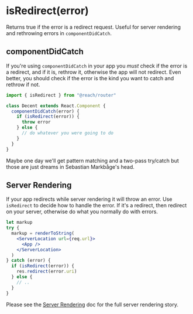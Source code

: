 # isRedirect(error)

Returns true if the error is a redirect request. Useful for server rendering and rethrowing errors in `componentDidCatch`.

## componentDidCatch

If you're using `componentDidCatch` in your app you _must_ check if the error is a redirect, and if it is, rethrow it, otherwise the app will not redirect. Even better, you should check if the error is the kind you want to catch and rethrow if not.

```jsx
import { isRedirect } from "@reach/router"

class Decent extends React.Component {
  componentDidCatch(error) {
    if (isRedirect(error)) {
      throw error
    } else {
      // do whatever you were going to do
    }
  }
}
```

Maybe one day we'll get pattern matching and a two-pass try/catch but those are just dreams in Sebastian Markbåge's head.

## Server Rendering

If your app redirects while server rendering it will throw an error. Use `isRedirect` to decide how to handle the error. If it's a redirect, then redirect on your server, otherwise do what you normally do with errors.

```jsx
let markup
try {
  markup = renderToString(
    <ServerLocation url={req.url}>
      <App />
    </ServerLocation>
  )
} catch (error) {
  if (isRedirect(error)) {
    res.redirect(error.uri)
  } else {
    // ..
  }
}
```

Please see the [Server Rendering](../../server-rendering) doc for the full server rendering story.
